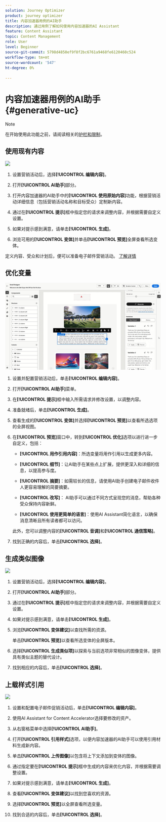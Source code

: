 ```yaml
---
solution: Journey Optimizer
product: journey optimizer
title: 内容加速器用例的AI助手
description: 通过用例了解如何使用内容加速器的AI Assistant
feature: Content Assistant
topic: Content Management
role: User
level: Beginner
source-git-commit: 5798d4850ef9f8f2bc6761a9468fe6120460c524
workflow-type: tm+mt
source-wordcount: '547'
ht-degree: 0%

---
```


# 内容加速器用例的AI助手 {#generative-uc}

>[!NOTE]
>
>在开始使用此功能之前，请阅读相关的[护栏和限制](gs-generative.md#generative-guardrails)。

## 使用现有内容

![](assets/do-not-localize/gen-ai-reuse-text.gif)

1. 设置营销活动后，选择&#x200B;**[!UICONTROL 编辑内容]**。

1. 打开&#x200B;**[!UICONTROL AI助手]**&#x200B;部分。

1. 打开内容加速器的AI助手中的&#x200B;**[!UICONTROL 使用原始内容]**&#x200B;功能，根据营销活动详细信息（包括营销活动名称和目标受众）定制新内容。

1. 通过在&#x200B;**[!UICONTROL 提示]**&#x200B;框中指定您的请求来调整内容，并根据需要自定义设置。

1. 如果对提示感到满意，请单击&#x200B;**[!UICONTROL 生成]**。

1. 浏览可用的&#x200B;**[!UICONTROL 变体]**&#x200B;并单击&#x200B;**[!UICONTROL 预览]**&#x200B;全屏查看所选变体。

定义内容、受众和计划后，便可以准备电子邮件营销活动。 [了解详情](../campaigns/review-activate-campaign.md)

## 优化变量

![](assets/do-not-localize/gen-ai-variation.gif)

1. 设置并配置营销活动后，单击&#x200B;**[!UICONTROL 编辑内容]**。

1. 打开&#x200B;**[!UICONTROL AI助手]**&#x200B;菜单。

1. 在&#x200B;**[!UICONTROL 提示]**&#x200B;框中输入所需请求并修改设置，以调整内容。

1. 准备就绪后，单击&#x200B;**[!UICONTROL 生成]**。

1. 查看生成的&#x200B;**[!UICONTROL 变体]**&#x200B;并选择&#x200B;**[!UICONTROL 预览]**&#x200B;以查看所选选项的全屏视图。

1. 在&#x200B;**[!UICONTROL 预览]**&#x200B;窗口中，转到&#x200B;**[!UICONTROL 优化]**&#x200B;选项以进行进一步自定义，包括：

   * **[!UICONTROL 用作引用内容]**：所选变量将用作引用以生成更多内容。

   * **[!UICONTROL 细节]**：让AI助手在某些点上扩展，提供更深入和详细的信息，以提高参与度。

   * **[!UICONTROL 摘要]**：如需较长的信息，请使用AI助手创建电子邮件收件人更容易理解的简要摘要。

   * **[!UICONTROL 改写]**： AI助手可以通过不同方式呈现您的消息，帮助各种受众保持内容新鲜。

   * **[!UICONTROL 使用更简单的语言]**：使用AI Assistant简化语言，以确保消息清晰且所有读者都可以访问。

   此外，您可以调整内容的&#x200B;**[!UICONTROL 音调]**&#x200B;和&#x200B;**[!UICONTROL 通信策略]**。

1. 找到正确的内容后，单击&#x200B;**[!UICONTROL 选择]**。

## 生成类似图像

![](assets/do-not-localize/uc-image-similar.gif)

1. 设置营销活动后，选择&#x200B;**[!UICONTROL 编辑内容]**。

1. 打开&#x200B;**[!UICONTROL AI助手]**&#x200B;部分。

1. 通过在&#x200B;**[!UICONTROL 提示]**&#x200B;框中指定您的请求来调整内容，并根据需要自定义设置。

1. 如果对提示感到满意，请单击&#x200B;**[!UICONTROL 生成]**。

1. 浏览&#x200B;**[!UICONTROL 变体建议]**&#x200B;以查找所需的资源。

   单击&#x200B;**[!UICONTROL 预览]**&#x200B;以查看所选变体的全屏版本。

1. 选择&#x200B;**[!UICONTROL 生成类似项]**&#x200B;以探索与当前选项非常相似的图像变体，提供具有类似主题的替代设计。

1. 找到相应的内容后，单击&#x200B;**[!UICONTROL 选择]**。

## 上载样式引用

![](assets/do-not-localize/uc-image-reference.gif)

1. 设置和配置电子邮件促销活动后，单击&#x200B;**[!UICONTROL 编辑内容]**。

1. 使用AI Assistant for Content Accelerator选择要修改的资产。

1. 从右窗格菜单中选择&#x200B;**[!UICONTROL AI助手]**。

1. 打开&#x200B;**[!UICONTROL 引用样式]**&#x200B;选项，以便内容加速器的AI助手可以使用引用材料生成新内容。

1. 单击&#x200B;**[!UICONTROL 上传图像]**&#x200B;以包含将上下文添加到变体的图像。

1. 通过指定要在&#x200B;**[!UICONTROL 提示]**&#x200B;框中生成的内容来优化内容，并根据需要调整设置。

1. 如果对提示感到满意，请单击&#x200B;**[!UICONTROL 生成]**。

1. 查看&#x200B;**[!UICONTROL 变体建议]**&#x200B;以找到您喜欢的资源。

1. 选择&#x200B;**[!UICONTROL 预览]**&#x200B;以全屏查看所选变量。

1. 找到合适的内容后，单击&#x200B;**[!UICONTROL 选择]**。
